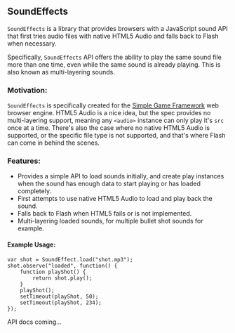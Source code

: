SoundEffects
------------

`SoundEffects` is a library that provides browsers with a JavaScript sound API that first tries audio files with native HTML5 Audio and falls back to Flash when necessary.

Specifically, `SoundEffects` API offers the ability to play the same sound file more than one time, even while the same sound is already playing. This is also known as multi-layering sounds. 

### Motivation: ###

`SoundEffects` is specifically created for the [Simple Game Framework](http://www.simplegameframework.com) web browser engine. HTML5 Audio is a nice idea, but the spec provides no multi-layering support, meaning any `<audio>` instance can only play it's `src` once at a time. There's also the case where no native HTML5 Audio is supported, or the specific file type is not supported, and that's where Flash can come in behind the scenes.

### Features: ###

 * Provides a simple API to load sounds initially, and create play instances when the sound has enough data to start playing or has loaded completely.
 * First attempts to use native HTML5 Audio to load and play back the sound.
 * Falls back to Flash when HTML5 fails or is not implemented.
 * Multi-layering loaded sounds, for multiple bullet shot sounds for example.

#### Example Usage: ####

    var shot = SoundEffect.load("shot.mp3");
    shot.observe("loaded", function() {
        function playShot() {
            return shot.play();
        }
        playShot();
        setTimeout(playShot, 50);
        setTimeout(playShot, 234);
    });

API docs coming...

